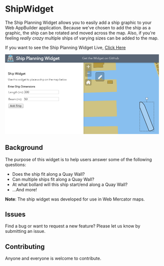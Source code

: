 # ShipWidget

The Ship Planning Widget allows you to easily add a ship graphic to your Web AppBuilder application.  Because we've chosen to add the ship as a graphic, the ship can be rotated and moved across the map.  Also, if you're feeling *really crazy* multiple ships of varying sizes can be added to the map.  

If you want to see the Ship Planning Widget Live, [Click Here](https://dcdev.esri.com/shipplanning)

![App](shipplanning.PNG)

## Background
The purpose of this widget is to help users answer some of the following questions:
* Does the ship fit along a Quay Wall?
* Can multiple ships fit along a Quay Wall?
* At what bollard will this ship start/end along a Quay Wall?
* ...And more!

**Note**: The ship widget was developed for use in Web Mercator maps.

## Issues

Find a bug or want to request a new feature?  Please let us know by submitting an issue.

## Contributing

Anyone and everyone is welcome to contribute.
